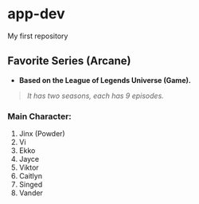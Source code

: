 # app-dev
My first repository

## Favorite Series (Arcane)
- **Based on the League of Legends Universe (Game).**
> *It has two seasons, each has 9 episodes.*

### Main Character:
1. Jinx (Powder)
2. Vi
3. Ekko
4. Jayce
5. Viktor
6. Caitlyn
7. Singed
8. Vander
